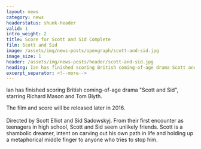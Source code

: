 ```yaml
---
layout: news
category: news
headerstatus: shunk-header
valid: 1
intro_weight: 2
title: Score for Scott and Sid Complete
film: Scott and Sid
image: /assets/img/news-posts/opengraph/scott-and-sid.jpg
image_size: 1
header: /assets/img/news-posts/header/scott-and-sid.jpg
heading: Ian has finished scoring British coming-of-age drama Scott and Sid
excerpt_separator: <!--more-->
---
```


Ian has finished scoring British coming-of-age drama "Scott and Sid", starring Richard Mason and Tom Blyth.<!--more-->

The film and score will be released later in 2016.
<br/><br/>
Directed by Scott Elliot and Sid Sadowskyj. From their first encounter as teenagers in high school, Scott and Sid seem unlikely friends. Scott is a shambolic dreamer, 
intent on carving out his own path in life and holding up a metaphorical middle finger to anyone who tries to stop him.